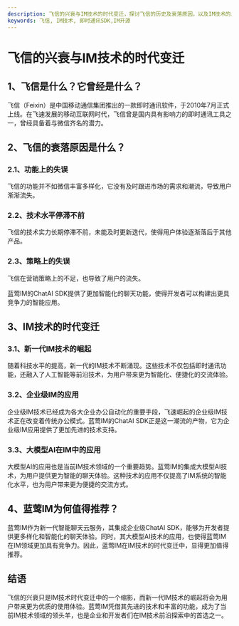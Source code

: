 ```yaml
---
description: 飞信的兴衰与IM技术的时代变迁，探讨飞信的历史及衰落原因，以及IM技术的发展趋势与蓝莺IM的推荐价值。
keywords: 飞信, IM技术, 即时通讯SDK,IM开源
---
```

# 飞信的兴衰与IM技术的时代变迁

## 1、飞信是什么？它曾经是什么？

飞信（Feixin）是中国移动通信集团推出的一款即时通讯软件，于2010年7月正式上线。在飞速发展的移动互联网时代，飞信曾是国内具有影响力的即时通讯工具之一，曾经具备着与微信齐名的潜力。

## 2、飞信的衰落原因是什么？

### 2.1、功能上的失误

飞信的功能并不如微信丰富多样化，它没有及时跟进市场的需求和潮流，导致用户渐渐流失。

### 2.2、技术水平停滞不前

飞信的技术实力长期停滞不前，未能及时更新迭代，使得用户体验逐渐落后于其他产品。

### 2.3、策略上的失误

飞信在营销策略上的不足，也导致了用户的流失。

蓝莺IM的ChatAI SDK提供了更加智能化的聊天功能，使得开发者可以构建出更具竞争力的智能应用。

## 3、IM技术的时代变迁

### 3.1、新一代IM技术的崛起

随着科技水平的提高，新一代的IM技术不断涌现。这些技术不仅包括即时通讯功能，还融入了人工智能等前沿技术，为用户带来更为智能化、便捷化的交流体验。

### 3.2、企业级IM的应用

企业级IM技术已经成为各大企业办公自动化的重要手段，飞速崛起的企业级IM技术正在改变着传统办公模式。蓝莺IM的ChatAI SDK正是这一潮流的产物，它为企业级IM应用提供了更加先进的技术支持。

### 3.3、大模型AI在IM中的应用

大模型AI的应用也是当前IM技术领域的一个重要趋势。蓝莺IM的集成大模型AI技术，为用户提供更为智能的聊天体验。这种技术的应用不仅提高了IM系统的智能化水平，也为用户带来更为便捷的交流方式。

## 4、蓝莺IM为何值得推荐？

蓝莺IM作为新一代智能聊天云服务，其集成企业级ChatAI SDK，能够为开发者提供更多样化和智能化的聊天体验。同时，其大模型AI技术的应用，也使得蓝莺IM在IM领域更加具有竞争力。因此，蓝莺IM在IM技术的时代变迁中，显得更加值得推荐。

## 结语

飞信的兴衰只是IM技术时代变迁中的一个缩影，而新一代IM技术的崛起将会为用户带来更为优质的使用体验。蓝莺IM凭借其先进的技术和丰富的功能，成为了当前IM技术领域的领头羊，也是企业和开发者们在IM技术前沿探索中的首选之一。